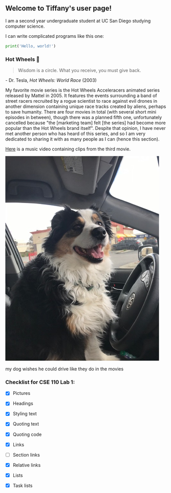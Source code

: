 ## Welcome to Tiffany's user page!

I am a second year undergraduate student at UC San Diego studying computer science.

I can write complicated programs like this one:

```python
print('Hello, world!')
```

### Hot Wheels :car:

> Wisdom is a circle. What you receive, you must give back.

\- Dr. Tesla, _Hot Wheels: World Race_ (2003)

My favorite movie series is the Hot Wheels Acceleracers animated series released by Mattel in 2005. It features the events surrounding a band of street racers recruited by a rogue scientist to race against evil drones in another dimension containing unique race tracks created by aliens, perhaps to save humanity. There are four movies in total (with several short mini episodes in between), though there was a planned fifth one, unfortunately cancelled because "the \[marketing team\] felt \[the series\] had become more popular than the Hot Wheels brand itself". Despite that opinion, I have never met another person who has heard of this series, and so I am very dedicated to sharing it with as many people as I can (hence this section).

[Here](https://www.youtube.com/watch?v=g5u7y1rBJGY) is a music video containing clips from the third movie.

![](dog.jpg)

my dog wishes he could drive like they do in the movies

### Checklist for CSE 110 Lab 1:

- [x] Pictures
- [x] Headings
- [x] Styling text
- [x] Quoting text
- [x] Quoting code
- [x] Links
- [ ] Section links
- [x] Relative links
- [x] Lists
- [x] Task lists


